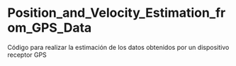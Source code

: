 # Position_and_Velocity_Estimation_from_GPS_Data
Código para realizar la estimación de los datos obtenidos por un dispositivo receptor GPS
